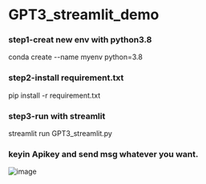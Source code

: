 # GPT3_streamlit_demo
### step1-creat new env with python3.8
conda create --name myenv python=3.8

### step2-install requirement.txt
pip install -r requirement.txt

### step3-run with streamlit
streamlit run GPT3_streamlit.py

### keyin Apikey and send msg whatever you want.
![image](https://user-images.githubusercontent.com/44718189/215659666-90ae6cd5-944a-4090-a2cb-6751091d3019.png)

